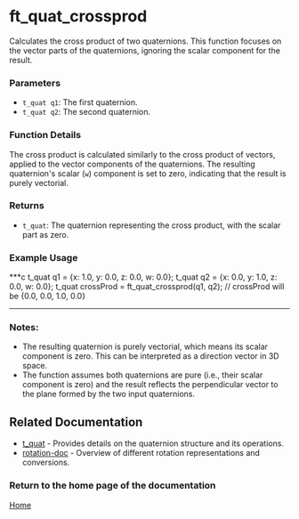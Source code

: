 # ft_quat_crossprod
Calculates the cross product of two quaternions. This function focuses on the vector parts of the quaternions, ignoring the scalar component for the result.

### Parameters
- `t_quat q1`: The first quaternion.
- `t_quat q2`: The second quaternion.

### Function Details
The cross product is calculated similarly to the cross product of vectors, applied to the vector components of the quaternions. The resulting quaternion's scalar (`w`) component is set to zero, indicating that the result is purely vectorial.

### Returns
- `t_quat`: The quaternion representing the cross product, with the scalar part as zero.

### Example Usage
***c
t_quat q1 = {x: 1.0, y: 0.0, z: 0.0, w: 0.0};
t_quat q2 = {x: 0.0, y: 1.0, z: 0.0, w: 0.0};
t_quat crossProd = ft_quat_crossprod(q1, q2);
// crossProd will be {0.0, 0.0, 1.0, 0.0}
***

### Notes:
- The resulting quaternion is purely vectorial, which means its scalar component is zero. This can be interpreted as a direction vector in 3D space.
- The function assumes both quaternions are pure (i.e., their scalar component is zero) and the result reflects the perpendicular vector to the plane formed by the two input quaternions.

## Related Documentation
- [t_quat](./t_quat.md) - Provides details on the quaternion structure and its operations.
- [rotation-doc](../rotation-doc.md) - Overview of different rotation representations and conversions.

### Return to the home page of the documentation
[Home](../../home.md)
